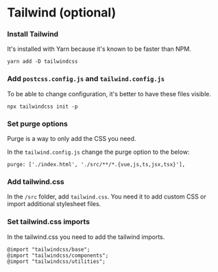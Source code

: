 # Tailwind (optional)

### Install Tailwind

It's installed with Yarn because it's known to be faster than NPM.

```
yarn add -D tailwindcss
```

### Add `postcss.config.js` and `tailwind.config.js`

To be able to change configuration, it's better to have these files visible.

```
npx tailwindcss init -p
```

### Set purge options

Purge is a way to only add the CSS you need.

In the `tailwind.config.js` change the purge option to the below:

```
purge: ['./index.html', './src/**/*.{vue,js,ts,jsx,tsx}'],
```

### Add tailwind.css 

In the `/src` folder, add `tailwind.css`. You need it to add custom CSS or import additional stylesheet files.

### Set tailwind.css imports

In the tailwind.css you need to add the tailwind imports.

```
@import "tailwindcss/base";
@import "tailwindcss/components";
@import "tailwindcss/utilities";
```
